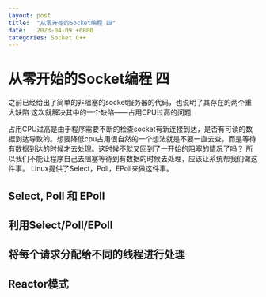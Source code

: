 ```yaml
---
layout: post
title:  "从零开始的Socket编程 四"
date:   2023-04-09 +0800
categories: Socket C++
---
```


# 从零开始的Socket编程 四
之前已经给出了简单的非阻塞的socket服务器的代码，也说明了其存在的两个重大缺陷
这次就解决其中的一个缺陷——占用CPU过高的问题

占用CPU过高是由于程序需要不断的检查socket有新连接到达，是否有可读的数据到达导致的。想要降低cpu占用很自然的一个想法就是不要一直去查，而是等待有数据到达的时候才去处理。这时候不就又回到了一开始的阻塞的情况了吗？
所以我们不能让程序自己去阻塞等待到有数据的时候去处理，应该让系统帮我们做这件事。
Linux提供了Select，Poll，EPoll来做这件事。

## Select, Poll 和 EPoll



## 利用Select/Poll/EPoll

## 将每个请求分配给不同的线程进行处理

## Reactor模式